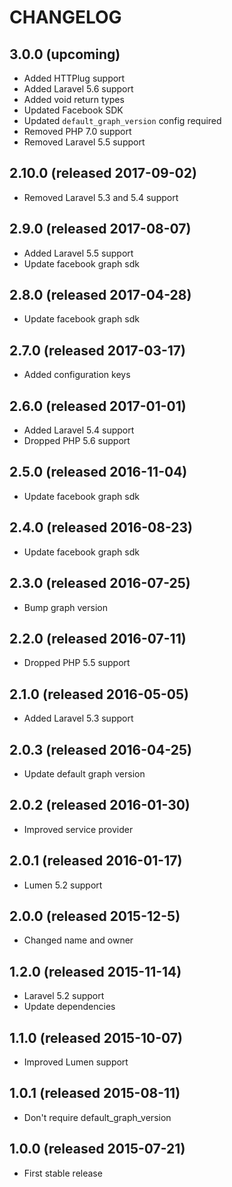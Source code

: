# CHANGELOG

## 3.0.0 (upcoming)

- Added HTTPlug support
- Added Laravel 5.6 support
- Added void return types
- Updated Facebook SDK
- Updated `default_graph_version` config required 
- Removed PHP 7.0 support
- Removed Laravel 5.5 support

## 2.10.0 (released 2017-09-02)

- Removed Laravel 5.3 and 5.4 support

## 2.9.0 (released 2017-08-07)

- Added Laravel 5.5 support
- Update facebook graph sdk

## 2.8.0 (released 2017-04-28)

- Update facebook graph sdk

## 2.7.0 (released 2017-03-17)

- Added configuration keys

## 2.6.0 (released 2017-01-01)

- Added Laravel 5.4 support
- Dropped PHP 5.6 support

## 2.5.0 (released 2016-11-04)

- Update facebook graph sdk

## 2.4.0 (released 2016-08-23)

- Update facebook graph sdk

## 2.3.0 (released 2016-07-25)

- Bump graph version

## 2.2.0 (released 2016-07-11)

- Dropped PHP 5.5 support

## 2.1.0 (released 2016-05-05)

- Added Laravel 5.3 support

## 2.0.3 (released 2016-04-25)

- Update default graph version

## 2.0.2 (released 2016-01-30)

- Improved service provider

## 2.0.1 (released 2016-01-17)

- Lumen 5.2 support

## 2.0.0 (released 2015-12-5)

- Changed name and owner

## 1.2.0 (released 2015-11-14)

- Laravel 5.2 support
- Update dependencies

## 1.1.0 (released 2015-10-07)

- Improved Lumen support

## 1.0.1 (released 2015-08-11)

- Don't require default_graph_version

## 1.0.0 (released 2015-07-21)

- First stable release
